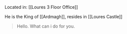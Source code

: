Located in: [[Loures 3 Floor Office]]

He is the King of [[Ardmagh]], resides in [[Loures Castle]]

> Hello. What can i do for you.

